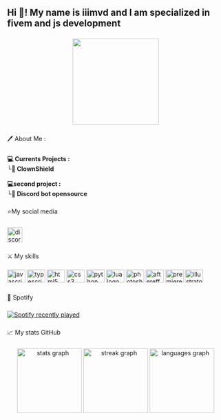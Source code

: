 <h2 align="left">Hi 👋! My name is iiimvd and I am specialized in fivem and js development</h2>

###

<div align="center">
  <img height="200" src="https://media2.giphy.com/media/EjDUHwO6ZrorKnt2tA/giphy.gif"  />
</div>

###

<p align="left">🖊️ About Me :</p>

###

<h4 align="left">💻 Currents Projects :<br>└🤡 ClownShield<br><br>💻second project :<br>└🤖 Discord bot opensource</h4>

###

<p align="left">⭐My social media</p>

###

<div align="left">
  <a href="https://discord.gg/ePFwzTVP5R" target="_blank">
    <img src="https://img.shields.io/static/v1?message=Discord&logo=discord&label=&color=7289DA&logoColor=white&labelColor=&style=for-the-badge" height="35" alt="discord logo"  />
  </a>
</div>

###

<p align="left">⚔️ My skills</p>

###

<div align="left">
  <img src="https://cdn.jsdelivr.net/gh/devicons/devicon/icons/javascript/javascript-original.svg" height="30" width="42" alt="javascript logo"  />
  <img src="https://cdn.jsdelivr.net/gh/devicons/devicon/icons/typescript/typescript-plain.svg" height="30" width="42" alt="typescript logo"  />
  <img src="https://cdn.jsdelivr.net/gh/devicons/devicon/icons/html5/html5-original.svg" height="30" width="42" alt="html5 logo"  />
  <img src="https://cdn.jsdelivr.net/gh/devicons/devicon/icons/css3/css3-original.svg" height="30" width="42" alt="css3 logo"  />
  <img src="https://cdn.jsdelivr.net/gh/devicons/devicon/icons/python/python-original.svg" height="30" width="42" alt="python logo"  />
  <img src="https://cdn.jsdelivr.net/gh/devicons/devicon/icons/lua/lua-original.svg" height="30" width="42" alt="lua logo"  />
  <img src="https://cdn.jsdelivr.net/gh/devicons/devicon/icons/photoshop/photoshop-plain.svg" height="30" width="42" alt="photoshop logo"  />
  <img src="https://cdn.jsdelivr.net/gh/devicons/devicon/icons/aftereffects/aftereffects-original.svg" height="30" width="42" alt="aftereffects logo"  />
  <img src="https://cdn.jsdelivr.net/gh/devicons/devicon/icons/premierepro/premierepro-plain.svg" height="30" width="42" alt="premierepro logo"  />
  <img src="https://cdn.jsdelivr.net/gh/devicons/devicon/icons/illustrator/illustrator-plain.svg" height="30" width="42" alt="illustrator logo"  />
</div>

###

<p align="left">🎵 Spotify</p>

###

<div align="left">
  <a href="https://open.spotify.com/user/jgkhjdsf">
    <img src="https://spotify-recently-played-readme.vercel.app/api?user=imad_mrc" alt="Spotify recently played"  />
  </a>
</div>

###

<p align="left">📈 My stats GitHub</p>

###

<div align="center">
  <img src="https://github-readme-stats.vercel.app/api?username=iiimvd&hide_title=false&hide_rank=false&show_icons=true&include_all_commits=true&count_private=true&disable_animations=false&theme=dracula&locale=en&hide_border=false" height="150" alt="stats graph"  />
  <img src="https://streak-stats.demolab.com?user=iiimvd&locale=en&mode=daily&theme=dracula&hide_border=false&border_radius=5" height="150" alt="streak graph"  />
  <img src="https://github-readme-stats.vercel.app/api/top-langs?username=iiimvd&locale=en&hide_title=false&layout=compact&card_width=320&langs_count=5&theme=dracula&hide_border=false" height="150" alt="languages graph"  />
</div>

###
